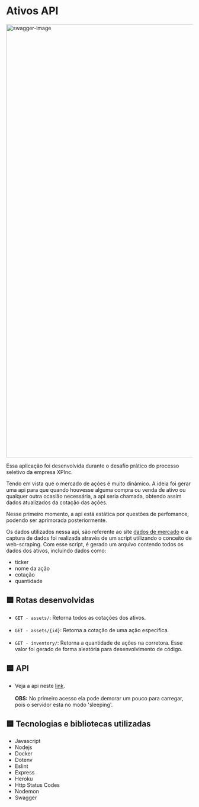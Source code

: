 # Ativos API
<img width="1170" alt="swagger-image" src="https://user-images.githubusercontent.com/92924409/180663723-11e980e9-1890-415c-a151-5659e17e143b.png">

Essa aplicação foi desenvolvida durante o desafio prático do processo seletivo da empresa XPInc. 

Tendo em vista que o mercado de ações é muito dinâmico. A ideia foi gerar uma api para que quando houvesse alguma compra ou venda de ativo ou qualquer outra ocasião necessária, a api seria chamada, obtendo assim dados atualizados da cotação das ações.

Nesse primeiro momento, a api está estática por questões de perfomance, podendo ser aprimorada posteriormente.

Os dados utilizados nessa api, são referente ao site [dados de mercado](https://www.dadosdemercado.com.br/) e a captura de dados foi realizada através de um script utilizando o conceito de web-scraping. Com esse script, é gerado um arquivo contendo todos os dados dos ativos, incluindo dados como:
- ticker
- nome da ação
- cotação
- quantidade
##
## 🟦 Rotas desenvolvidas
  - `GET - assets/`: Retorna todos as cotações dos ativos.
<br><br>
  - `GET - assets/{id}`: Retorna a cotação de uma ação específica.
<br><br>
  - `GET - inventory/`: Retorna a quantidade de ações na corretora. Esse valor foi gerado de forma aleatória para desenvolvimento de código.
##
## 🟦 API
- Veja a api neste [link](http://assets-api-backend.herokuapp.com/docs/).<br><br>
**OBS:** No primeiro acesso ela pode demorar um pouco para carregar, pois o servidor esta no modo 'sleeping'.
##
## 🟦 Tecnologias e bibliotecas utilizadas
  - Javascript
  - Nodejs
  - Docker
  - Dotenv
  - Eslint
  - Express
  - Heroku
  - Http Status Codes
  - Nodemon
  - Swagger
